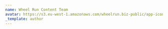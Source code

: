 ```yaml
---
name: Wheel Run Content Team
avatar: https://s3.eu-west-1.amazonaws.com/wheelrun.biz-public/app-icon-512x512-300dpi.png
_template: author
---
```

